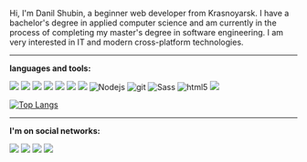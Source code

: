 Hi, I'm Danil Shubin, a beginner web developer from Krasnoyarsk. 
I have a bachelor's degree in applied computer science and am currently in the process of completing my master's degree in software engineering. 
I am very interested in IT and modern cross-platform technologies.




------------
**languages and tools:**  
<p>
  <img src="https://img.shields.io/badge/-Visual%20Studio%20Code-23A9F2?style=flat-square&logo=Visual%20Studio%20Code&logoColor=white"/>
  <img src="https://img.shields.io/badge/Flutter-02569B?style=flat-square&logo=flutter&logoColor=white"/>
  <img src="https://img.shields.io/badge/dart-%230175C2.svg?style=flat-square&logo=dart&logoColor=white"/>
  <img src="https://img.shields.io/badge/Supabase-3ECF8E?style=flat-square&logo=supabase&logoColor=white"/>
  <img src="https://img.shields.io/badge/Firebase-039BE5?style=flat-square&logo=Firebase&logoColor=white"/>
  <img src="https://img.shields.io/badge/postgres-%23316192.svg?style=flat-square&logo=postgresql&logoColor=white"/>
  <img src="https://img.shields.io/badge/-MySQL-F29111?style=flat-square&logo=MySQL&logoColor=white"/>
  <img alt="Nodejs" src="https://img.shields.io/badge/-Nodejs-43853d?style=flat-square&logo=Node.js&logoColor=white" />
  <img alt="git" src="https://img.shields.io/badge/-Git-F05032?style=flat-square&logo=git&logoColor=white" />
  <img alt="Sass" src="https://img.shields.io/badge/-Sass-CC6699?style=flat-square&logo=sass&logoColor=white" />
  <img alt="html5" src="https://img.shields.io/badge/-HTML5-E34F26?style=flat-square&logo=html5&logoColor=white" />
  <img src="https://img.shields.io/badge/-Vue.js-42B883?style=flat-square&logo=Vue.js&logoColor=white"/>
</p>

[![Top Langs](https://github-readme-stats.vercel.app/api/top-langs/?username=YoKawaiiK&hide=javascript,html)](https://github.com/YoKawaiiK/github-readme-stats)

------------
**I'm on social networks:**
<p>
  <a href="https://mail.google.com/mail/u/0/#search/yokawaiik%40gmail.com"><img src="https://img.shields.io/badge/Gmail-D14836?style=for-the-badge&logo=gmail&logoColor=white"/></a>
  <a href="https://instagram.com/yokawaiik"><img src="https://img.shields.io/badge/instagram-E4405F.svg?style=for-the-badge&logo=instagram&logoColor=white"/></a>
  <a href="https://linkedin.com/in/danil-shubin"><img src="https://img.shields.io/badge/linkedin-0077B5.svg?style=for-the-badge&logo=linkedin&logoColor=white"/></a>
  <a href="https://t.me/yokawaiik"><img src="https://img.shields.io/badge/Telegram-2CA5E0?style=for-the-badge&logo=telegram&logoColor=white"/></a>
</p>
